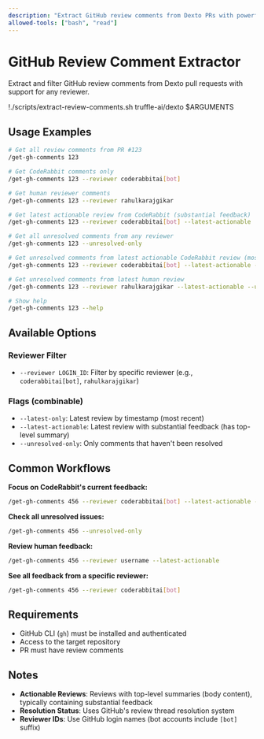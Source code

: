 ```yaml
---
description: "Extract GitHub review comments from Dexto PRs with powerful filtering options"
allowed-tools: ["bash", "read"]
---
```


# GitHub Review Comment Extractor

Extract and filter GitHub review comments from Dexto pull requests with support for any reviewer.

!./scripts/extract-review-comments.sh truffle-ai/dexto $ARGUMENTS

## Usage Examples

```bash
# Get all review comments from PR #123
/get-gh-comments 123

# Get CodeRabbit comments only
/get-gh-comments 123 --reviewer coderabbitai[bot]

# Get human reviewer comments  
/get-gh-comments 123 --reviewer rahulkarajgikar

# Get latest actionable review from CodeRabbit (substantial feedback)
/get-gh-comments 123 --reviewer coderabbitai[bot] --latest-actionable

# Get all unresolved comments from any reviewer
/get-gh-comments 123 --unresolved-only

# Get unresolved comments from latest actionable CodeRabbit review (most useful for CodeRabbit)
/get-gh-comments 123 --reviewer coderabbitai[bot] --latest-actionable --unresolved-only

# Get unresolved comments from latest human review
/get-gh-comments 123 --reviewer rahulkarajgikar --latest-actionable --unresolved-only

# Show help
/get-gh-comments 123 --help
```

## Available Options

### Reviewer Filter
- `--reviewer LOGIN_ID`: Filter by specific reviewer (e.g., `coderabbitai[bot]`, `rahulkarajgikar`)

### Flags (combinable)
- `--latest-only`: Latest review by timestamp (most recent)
- `--latest-actionable`: Latest review with substantial feedback (has top-level summary)  
- `--unresolved-only`: Only comments that haven't been resolved

## Common Workflows

**Focus on CodeRabbit's current feedback:**
```bash
/get-gh-comments 456 --reviewer coderabbitai[bot] --latest-actionable --unresolved-only
```

**Check all unresolved issues:**
```bash  
/get-gh-comments 456 --unresolved-only
```

**Review human feedback:**
```bash
/get-gh-comments 456 --reviewer username --latest-actionable  
```

**See all feedback from a specific reviewer:**
```bash
/get-gh-comments 456 --reviewer coderabbitai[bot]
```

## Requirements

- GitHub CLI (`gh`) must be installed and authenticated
- Access to the target repository
- PR must have review comments

## Notes

- **Actionable Reviews**: Reviews with top-level summaries (body content), typically containing substantial feedback
- **Resolution Status**: Uses GitHub's review thread resolution system
- **Reviewer IDs**: Use GitHub login names (bot accounts include `[bot]` suffix)